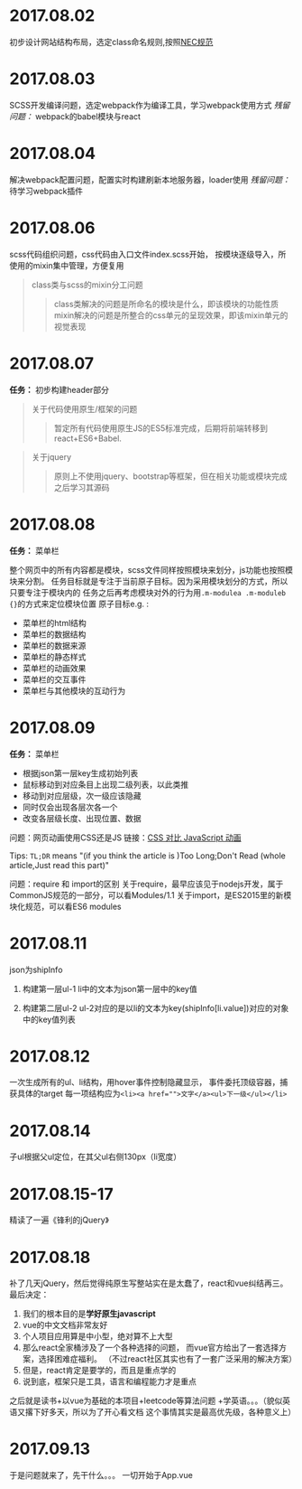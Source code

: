 # 2017.08.02
初步设计网站结构布局，选定class命名规则,按照[NEC规范][]

  [NEC规范]: http://nec.netease.com/standard/ "NEC规范"
# 2017.08.03
SCSS开发编译问题，选定webpack作为编译工具，学习webpack使用方式
*残留问题：* webpack的babel模块与react

# 2017.08.04
解决webpack配置问题，配置实时构建刷新本地服务器，loader使用
*残留问题：* 待学习webpack插件

# 2017.08.06
scss代码组织问题，css代码由入口文件index.scss开始，
按模块逐级导入，所使用的mixin集中管理，方便复用
>class类与scss的mixin分工问题
>>class类解决的问题是所命名的模块是什么，即该模块的功能性质
>>mixin解决的问题是所整合的css单元的呈现效果，即该mixin单元的视觉表现

# 2017.08.07
**任务：** 初步构建header部分

> 关于代码使用原生/框架的问题
>>暂定所有代码使用原生JS的ES5标准完成，后期将前端转移到react+ES6+Babel.
             
> 关于jquery
>>原则上不使用jquery、bootstrap等框架，但在相关功能或模块完成之后学习其源码

# 2017.08.08
**任务：** 菜单栏

整个网页中的所有内容都是模块，scss文件同样按照模块来划分，js功能也按照模块来分割。
任务目标就是专注于当前原子目标。因为采用模块划分的方式，所以只要专注于模块内的
任务之后再考虑模块对外的行为用`.m-modulea .m-moduleb {}`的方式来定位模块位置
原子目标e.g. :
* 菜单栏的html结构
* 菜单栏的数据结构
* 菜单栏的数据来源
* 菜单栏的静态样式
* 菜单栏的动画效果
* 菜单栏的交互事件
* 菜单栏与其他模块的互动行为

# 2017.08.09
**任务：** 菜单栏
* 根据json第一层key生成初始列表
* 鼠标移动到对应条目上出现二级列表，以此类推
* 移动到对应层级，次一级应该隐藏
* 同时仅会出现各层次各一个
* 改变各层级长度、出现位置、数据

问题：网页动画使用CSS还是JS
链接：[CSS 对比 JavaScript 动画][]

 [CSS 对比 JavaScript 动画]:https://developers.google.com/web/fundamentals/design-and-ui/animations/css-vs-javascript?hl=zh-cn 
 "CSS 对比 JavaScript 动画"

Tips:
`TL;DR` means "(if you think the article is )Too Long;Don't Read (whole article,Just read this part)"

问题：require 和 import的区别
关于require，最早应该见于nodejs开发，属于CommonJS规范的一部分，可以看Modules/1.1
关于import，是ES2015里的新模块化规范，可以看ES6 modules

# 2017.08.11
json为shipInfo
1. 构建第一层ul-1
li中的文本为json第一层中的key值

2. 构建第二层ul-2
ul-2对应的是以li的文本为key(shipInfo[li.value])对应的对象中的key值列表

# 2017.08.12
一次生成所有的ul、li结构，用hover事件控制隐藏显示，
事件委托顶级容器，捕获具体的target
每一项结构应为`<li><a href="">文字</a><ul>下一级</ul></li>`

# 2017.08.14
子ul根据父ul定位，在其父ul右侧130px（li宽度）

# 2017.08.15-17
精读了一遍《锋利的jQuery》

# 2017.08.18
补了几天jQuery，然后觉得纯原生写整站实在是太蠢了，react和vue纠结再三。
最后决定：
1. 我们的根本目的是**学好原生javascript**
2. vue的中文文档非常友好
3. 个人项目应用算是中小型，绝对算不上大型
4. 那么react全家桶涉及了一个各种选择的问题，
   而vue官方给出了一套选择方案，选择困难症福利。
   （不过react社区其实也有了一套广泛采用的解决方案）
5. 但是，react肯定是要学的，而且是重点学的
6. 说到底，框架只是工具，语言和编程能力才是重点

之后就是读书+以vue为基础的本项目+leetcode等算法问题
+学英语。。。（貌似英语又撂下好多天，所以为了开心看文档
这个事情其实是最高优先级，各种意义上）

# 2017.09.13
于是问题就来了，先干什么。。。
一切开始于App.vue